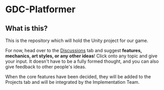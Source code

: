 # GDC-Platformer

## What is this?
This is the repository which will hold the Unity project for our game. 

For now, head over to the [Discussions](https://github.com/WilliamsGDC/GDC-Platformer/discussions) tab and suggest **features, mechanics, art styles, or any other ideas**! Click onto any topic and give your input. It doesn't have to be a fully formed thought, and you can also give feedback to other people's ideas.

When the core features have been decided, they will be added to the Projects tab and will be integrated by the Implementation Team.
